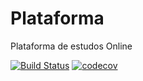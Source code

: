 # Plataforma
Plataforma de estudos Online

[![Build Status](https://www.travis-ci.com/JosemarBrito/Plataforma.svg?branch=main)](https://www.travis-ci.com/JosemarBrito/Plataforma)
[![codecov](https://codecov.io/gh/JosemarBrito/Plataforma/branch/main/graph/badge.svg?token=A24IZC0B8F)](https://codecov.io/gh/JosemarBrito/Plataforma)
